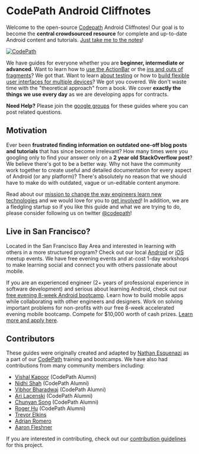 # CodePath Android Cliffnotes

Welcome to the open-source [Codepath](http://thecodepath.com) Android Cliffnotes! Our goal is to become the **central crowdsourced resource** for complete and up-to-date Android content and tutorials. [Just take me to the notes](https://github.com/thecodepath/android_guides/wiki#getting-started)!

[![CodePath](http://i.imgur.com/XgxWfyF.png)](http://thecodepath.com)

We have guides for everyone whether you are **beginner, intermediate or advanced**. Want to learn how to [use the ActionBar](https://github.com/thecodepath/android_guides/wiki/Defining-The-ActionBar) or the [ins and outs of fragments](https://github.com/thecodepath/android_guides/wiki/Creating-and-Using-Fragments)? We got that. Want to learn [about testing](https://github.com/thecodepath/android_guides/wiki/Android-Unit-and-Integration-testing) or how to [build flexible user interfaces for multiple devices](https://github.com/thecodepath/android_guides/wiki/Flexible-User-Interfaces)? We got you covered. We don't waste time with the "theoretical approach" from a book. We cover **exactly the things we use every day** as we are developing apps for contracts.

**Need Help?** Please join the [google groups](https://groups.google.com/forum/#!forum/codepath-android-guides) for these guides where you can post related questions.

## Motivation

Ever been **frustrated finding information on outdated one-off blog posts and tutorials** that has since become irrelevant? How many times were you googling only to find your answer only on a **2 year old StackOverflow post**? We believe there's got to be a better way. Why not have the community work together to create useful and detailed documentation for every aspect of Android (or any platform)? There's absolutely no reason that we should have to make do with outdated, vague or un-editable content anymore.

Read about our [mission to change the way engineers learn new technologies](https://github.com/thecodepath/android_guides/wiki/The-CodePath-Goal) and we would love for you to [get involved](https://github.com/thecodepath/android_guides/wiki/The-CodePath-Goal#how-do-i-help)! In addition, we are a fledgling startup so if you like this guide and what we are trying to do, please consider following us on twitter [@codepath](https://twitter.com/codepath)! 

## Live in San Francisco?

Located in the San Francisco Bay Area and interested in learning with others in a more structured program? Check out our local [Android](http://www.meetup.com/Learning-Android-Development) or [iOS](http://www.meetup.com/Learning-iOS-Development-SF/) meetup events. We have free evening events and at-cost 1-day workshops to make learning social and connect you with others passionate about mobile.

If you are an experienced engineer (2+ years of professional experience in software development) and serious about learning Android, check out our [free evening 8-week Android bootcamp](http://thecodepath.com/androidbootcamp). Learn how to build mobile apps while collaborating with other engineers and designers. Work on solving important problems for non-profits with our free 8-week accelerated evening mobile bootcamp. Compete for $10,000 worth of cash prizes. [Learn more and apply here](https://gist.github.com/nesquena/638c239b723159aaa096).

## Contributors

These guides were originally created and adapted by [Nathan Esquenazi](http://github.com/nesquena) 
as a part of our [CodePath](http://thecodepath.com) training and bootcamps. We have also had contributions from many
community members including:

 * [Vishal Kapoor](https://github.com/kapoor) (CodePath Alumni)
 * [Nidhi Shah](https://github.com/nidhi1608) (CodePath Alumni)
 * [Vibhor Bharadwaj](https://github.com/vibhorB) (CodePath Alumni)
 * [Ari Lacenski](https://github.com/tensory) (CodePath Alumni)
 * [Chunyan Song](https://github.com/chunyan) (CodePath Alumni)
 * [Roger Hu](https://github.com/rogerhu) (CodePath Alumni)
 * [Trevor Elkins](https://github.com/trevor-e)
 * [Adrian Romero](https://github.com/romeroadrian)
 * [Aaron Fleshner](https://github.com/adfleshner)

If you are interested in contributing, check out our [contribution guidelines](https://github.com/thecodepath/android_guides/wiki/Contributing-Guidelines) for this project.
